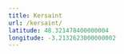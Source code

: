 ```yaml
---
title: Kersaint
url: /kersaint/
latitude: 48.321478400000004
longitude: -3.2132623000000002
---
```


